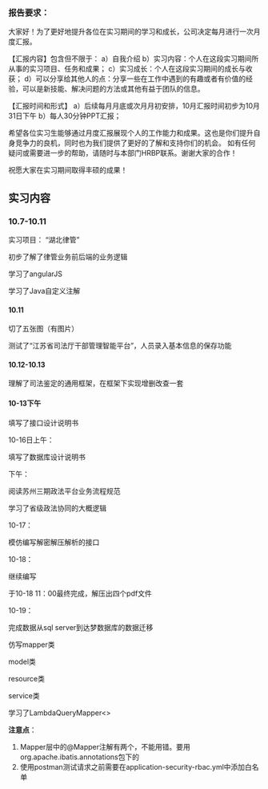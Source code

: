 ### 报告要求：

大家好！为了更好地提升各位在实习期间的学习和成长，公司决定每月进行一次月度汇报。

【汇报内容】包含但不限于：
a）自我介绍
b）实习内容：个人在这段实习期间所从事的实习项目、任务和成果；
c）实习成长：个人在这段实习期间的成长与收获；
d）可以分享给其他人的点：分享一些在工作中遇到的有趣或者有价值的经验，可以是新技能、解决问题的方法或其他有益于团队的信息。

【汇报时间和形式】
a）后续每月月底或次月月初安排，10月汇报时间初步为10月31日下午
b）每人30分钟PPT汇报；

希望各位实习生能够通过月度汇报展现个人的工作能力和成果。这也是你们提升自身竞争力的良机，同时也为我们提供了更好的了解和支持你们的机会。
如有任何疑问或需要进一步的帮助，请随时与本部门HRBP联系。谢谢大家的合作！

祝愿大家在实习期间取得丰硕的成果！















## 实习内容

### 10.7-10.11

实习项目：  “湖北律管”

初步了解了律管业务前后端的业务逻辑

学习了angularJS

学习了Java自定义注解

#### 10.11

切了五张图（有图片）

测试了“江苏省司法厅干部管理智能平台”，人员录入基本信息的保存功能

#### 10.12-10.13

理解了司法鉴定的通用框架，在框架下实现增删改查一套

#### 10-13下午

填写了接口设计说明书



10-16日上午：

填写了数据库设计说明书

下午：

阅读苏州三期政法平台业务流程规范

学习了省级政法协同的大概逻辑

10-17：

模仿编写解密解压解析的接口

10-18：

继续编写

于10-18 11：00最终完成，解压出四个pdf文件

10-19：

完成数据从sql server到达梦数据库的数据迁移

仿写mapper类

model类

resource类

service类

学习了LambdaQueryMapper<>

**注意点**：

1. Mapper层中的@Mapper注解有两个，不能用错。要用org.apache.ibatis.annotations包下的
2. 使用postman测试请求之前需要在application-security-rbac.yml中添加白名单

